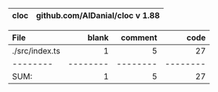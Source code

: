 cloc|github.com/AlDanial/cloc v 1.88
--- | ---

File|blank|comment|code
:-------|-------:|-------:|-------:
./src/index.ts|1|5|27
--------|--------|--------|--------
SUM:|1|5|27
